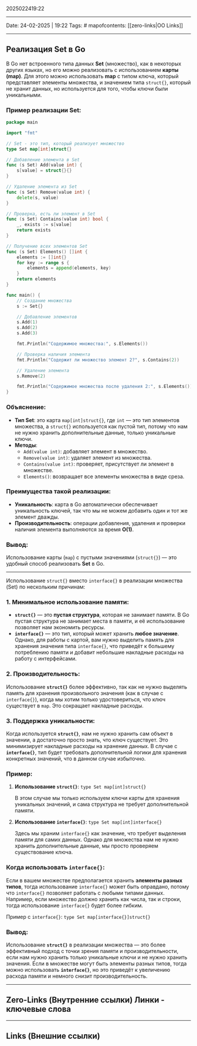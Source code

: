 2025022419:22
___
Date: 24-02-2025 | 19:22
Tags: #
mapofcontents: [[zero-links|OO Links]]
___
## Реализация Set в Go

В Go нет встроенного типа данных **Set** (множество), как в некоторых других языках, но его можно реализовать с использованием **карты (map)**. Для этого можно использовать **map** с типом ключа, который представляет элементы множества, и значением типа `struct{}`, который не хранит данных, но используется для того, чтобы ключи были уникальными.

### Пример реализации Set:
```go
package main

import "fmt"

// Set - это тип, который реализует множество
type Set map[int]struct{}

// Добавление элемента в Set
func (s Set) Add(value int) {
    s[value] = struct{}{}
}

// Удаление элемента из Set
func (s Set) Remove(value int) {
    delete(s, value)
}

// Проверка, есть ли элемент в Set
func (s Set) Contains(value int) bool {
    _, exists := s[value]
    return exists
}

// Получение всех элементов Set
func (s Set) Elements() []int {
    elements := []int{}
    for key := range s {
        elements = append(elements, key)
    }
    return elements
}

func main() {
    // Создание множества
    s := Set{}

    // Добавление элементов
    s.Add(1)
    s.Add(2)
    s.Add(3)

    fmt.Println("Содержимое множества:", s.Elements())

    // Проверка наличия элемента
    fmt.Println("Содержит ли множество элемент 2?", s.Contains(2))

    // Удаление элемента
    s.Remove(2)

    fmt.Println("Содержимое множества после удаления 2:", s.Elements())
}
```

### Объяснение:

- **Тип Set**: это карта `map[int]struct{}`, где `int` — это тип элементов множества, а `struct{}` используется как пустой тип, потому что нам не нужно хранить дополнительные данные, только уникальные ключи.
- **Методы**:
    - `Add(value int)`: добавляет элемент в множество.
    - `Remove(value int)`: удаляет элемент из множества.
    - `Contains(value int)`: проверяет, присутствует ли элемент в множестве.
    - `Elements()`: возвращает все элементы множества в виде среза.

### Преимущества такой реализации:

- **Уникальность**: карта в Go автоматически обеспечивает уникальность ключей, так что мы не можем добавить один и тот же элемент дважды.
- **Производительность**: операции добавления, удаления и проверки наличия элемента выполняются за время **O(1)**.

### Вывод:

Использование карты (`map`) с пустыми значениями (`struct{}`) — это удобный способ реализовать **Set** в Go.

---

Использование `struct{}` вместо `interface{}` в реализации множества (Set) по нескольким причинам:

### 1. Минимальное использование памяти:

- **`struct{}`** — это **пустая структура**, которая не занимает памяти. В Go пустая структура не занимает места в памяти, и её использование позволяет нам экономить ресурсы.
- **`interface{}`** — это тип, который может хранить **любое значение**. Однако, для работы с картой, вам нужно выделить память для хранения значения типа `interface{}`, что приведёт к большему потреблению памяти и добавит небольшие накладные расходы на работу с интерфейсами.

### 2. Производительность:

Использование **`struct{}`** более эффективно, так как не нужно выделять память для хранения произвольного значения (как в случае с `interface{}`), когда мы хотим только удостовериться, что ключ существует в `map`. Это сокращает накладные расходы.

### 3. Поддержка уникальности:

Когда используется **`struct{}`**, нам не нужно хранить сам объект в значении, а достаточно просто знать, что ключ существует. Это минимизирует накладные расходы на хранение данных. В случае с **`interface{}`**, тип будет требовать дополнительной логики для хранения конкретных значений, что в данном случае избыточно.

### Пример:

1. **Использование `struct{}`**:
    `type Set map[int]struct{}`
    
    В этом случае мы только используем ключи карты для хранения уникальных значений, и сама структура не требует дополнительной памяти.
    
2. **Использование `interface{}`**:
    `type Set map[int]interface{}`
    
    Здесь мы храним `interface{}` как значение, что требует выделения памяти для самих данных. Однако для множества нам не нужно хранить дополнительные данные, мы просто проверяем существование ключа.

### Когда использовать `interface{}`:

Если в вашем множестве предполагается хранить **элементы разных типов**, тогда использование `interface{}` может быть оправдано, потому что `interface{}` позволяет работать с любыми типами данных. Например, если множество должно хранить как числа, так и строки, тогда использование `interface{}` будет более гибким.

Пример с `interface{}`:
`type Set map[interface{}]struct{}`

### Вывод:

Использование **`struct{}`** в реализации множества — это более эффективный подход с точки зрения памяти и производительности, если нам нужно хранить только уникальные ключи и не нужно хранить значения. Если в множестве могут быть элементы разных типов, тогда можно использовать **`interface{}`**, но это приведёт к увеличению расхода памяти и немного снизит производительность.

-----
**Zero-Links**  (Внутренние ссылки) Линки - ключевые слова
-

------
**Links** (Внешние ссылки)
-
